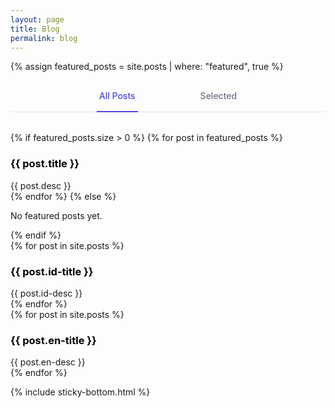 ```yaml
---
layout: page
title: Blog
permalink: blog
---
```


{% assign featured_posts = site.posts | where: "featured", true %}

<div class="mb-8">
    <!-- Tab navigation with major spacing -->
    <div style="border-bottom: 1px solid #e5e7eb; margin-bottom: 2rem;">
        <nav style="display: flex; justify-content: center; margin-bottom: -1px;">
            <div style="display: flex; gap: 6rem;">
                <a id="all-label" href="javascript:void(0)" onclick="showTab('all')"
                    style="border-bottom: 2px solid #4f46e5; padding: 1rem 0.25rem; font-size: 0.875rem; font-weight: 500; color: #4f46e5; white-space: nowrap; text-decoration: none;"
                    aria-current="page">All Posts</a>
                <a id="featured-label" href="javascript:void(0)" onclick="showTab('featured')"
                    style="border-bottom: 2px solid transparent; padding: 1rem 0.25rem; font-size: 0.875rem; font-weight: 500; color: #6b7280; white-space: nowrap; text-decoration: none;">Selected</a>
            </div>
        </nav>
    </div>

  <!-- Featured Tab Content -->
  <div id="featured-tab" class="tab-content">
      {% if featured_posts.size > 0 %}
      <!-- <div class="grid md:grid-cols-2 gap-6"> -->
      {% for post in featured_posts %}
      <div class="py-3">
          <h3>
              <a href="{{site.baseurl}}{{ post.url }}" style="color: black; text-decoration: none;">
                  <strong>{{ post.title }}</strong>
              </a>
          </h3>
          <div class="text-sm text-gray-400">{{ post.desc }}</div>
      </div>
      {% endfor %}
      <!-- </div> -->
      {% else %}
      <p class="text-gray-500 italic">No featured posts yet.</p>
      {% endif %}
  </div>

<div data-lang="id" class="hidden">
<div id="all-tab" class="tab-content hidden">
    {% for post in site.posts %}
    <div class="py-3">
        <h3>
            <a href="{{site.baseurl}}{{ post.url }}" style="color: black; text-decoration: none;">
            <strong>{{ post.id-title }}</strong>
            </a>
    </h3>
    <div class="text-sm text-gray-400">{{ post.id-desc }}</div>
</div>
    {% endfor %}
</div>
</div>

<div data-lang="id">
<div id="all-tab" class="tab-content hidden">
    {% for post in site.posts %}
    <div class="py-3">
        <h3>
            <a href="{{site.baseurl}}{{ post.url }}" style="color: black; text-decoration: none;">
            <strong>{{ post.en-title }}</strong>
            </a>
    </h3>
    <div class="text-sm text-gray-400">{{ post.en-desc }}</div>
</div>
    {% endfor %}
</div>
</div>

<script>
    function showTab(tabName) {
        // Hide all tabs
        const tabContents = document.querySelectorAll('.tab-content');
        tabContents.forEach(tab => tab.classList.add('hidden'));

        // Show the selected tab
        const selectedTab = document.getElementById(tabName + '-tab');
        if (selectedTab) {
            selectedTab.classList.remove('hidden');
        }

        // Reset all tab styles
        document.getElementById('featured-label').style.borderBottomColor = 'transparent';
        document.getElementById('featured-label').style.color = '#6b7280';
        document.getElementById('all-label').style.borderBottomColor = 'transparent';
        document.getElementById('all-label').style.color = '#6b7280';

        // Activate the selected tab
        document.getElementById(tabName + '-label').style.borderBottomColor = '#4f46e5';
        document.getElementById(tabName + '-label').style.color = '#4f46e5';
    }

    // Initialize tabs - make All Posts the default
    document.addEventListener('DOMContentLoaded', function () {
        showTab('all');
    });
</script>

<style>
    .active {
        font-weight: 500;
        color: #4f46e5;
        border-bottom: 2px solid #4f46e5;
    }
</style>

{% include sticky-bottom.html %}